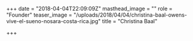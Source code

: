 +++
date = "2018-04-04T22:09:09Z"
masthead_image = ""
role = "Founder"
teaser_image = "/uploads/2018/04/04/christina-baal-owens-vive-el-sueno-nosara-costa-rica.jpg"
title = "Christina Baal"

+++
